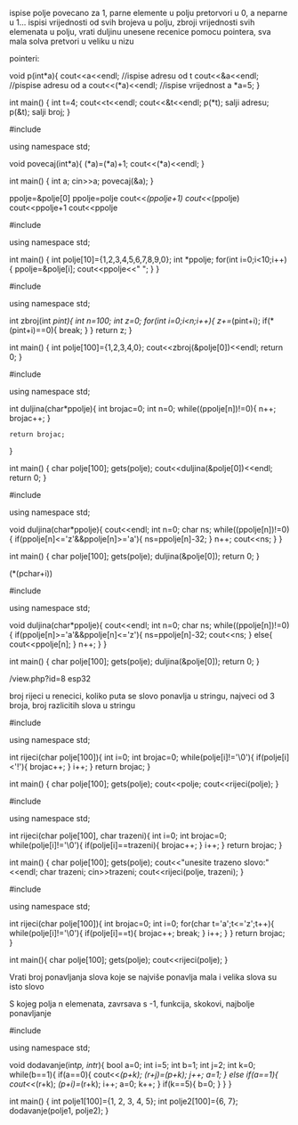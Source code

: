 ispise polje povecano za 1, parne elemente u polju pretorvori u 0, a neparne u 1... ispisi vrijednosti od svih brojeva u polju, zbroji vrijednosti svih elemenata u polju, vrati duljinu unesene recenice pomocu pointera, sva mala solva pretvori u veliku u nizu

pointeri:

void p(int*a){
    cout<<a<<endl;      //ispise adresu od t
    cout<<&a<<endl;     //pispise adresu od a
    cout<<(*a)<<endl;     //ispise vrijednost a
    *a=5;
}

int main()
{
    int t=4;
    cout<<t<<endl;
    cout<<&t<<endl;
    p(*t);  salji adresu;
    p(&t);  salji broj;
}



#include <iostream>

using namespace std;

void povecaj(int*a){
    (*a)=(*a)+1;
    cout<<(*a)<<endl;
}


int main()
{
    int a;
    cin>>a;
    povecaj(&a);
}




ppolje=&polje[0]
ppolje=polje
cout<<*(ppolje+1)
cout<<*(ppolje)
cout<<ppolje+1
cout<<ppolje









#include <iostream>

using namespace std;

int main()
{
    int polje[10]={1,2,3,4,5,6,7,8,9,0};
    int *ppolje;
    for(int i=0;i<10;i++){
        ppolje=&polje[i];
        cout<<ppolje<<"  ";
    }
}




#include <iostream>

using namespace std;

int zbroj(int *pint){
    int n=100;
    int z=0;
    for(int i=0;i<n;i++){
        z+=*(pint+i);
        if(*(pint+i)==0){
            break;
        }
    }
    return z;
}

int main()
{
    int polje[100]={1,2,3,4,0};
    cout<<zbroj(&polje[0])<<endl;
    return 0;
}








#include <iostream>

using namespace std;

int duljina(char*ppolje){
    int brojac=0;
    int n=0;
    while((ppolje[n])!=0){
        n++;
        brojac++;
    }

    return brojac;
}

int main()
{
    char polje[100];
    gets(polje);
    cout<<duljina(&polje[0])<<endl;
    return 0;
}






#include <iostream>

using namespace std;

void duljina(char*ppolje){
    cout<<endl;
    int n=0;
    char ns;
    while((ppolje[n])!=0){
        if(ppolje[n]<='z'&&ppolje[n]>='a'){
            ns=ppolje[n]-32;
        }
        n++;
    cout<<ns;
    }
}

int main()
{
    char polje[100];
    gets(polje);
    duljina(&polje[0]);
    return 0;
}








(*(pchar+i))




















#include <iostream>

using namespace std;

void duljina(char*ppolje){
    cout<<endl;
    int n=0;
    char ns;
    while((ppolje[n])!=0){
        if(ppolje[n]>='a'&&ppolje[n]<='z'){
            ns=ppolje[n]-32;
                cout<<ns;
        }
        else{
            cout<<ppolje[n];
        }
        n++;
    }
}

int main()
{
    char polje[100];
    gets(polje);
    duljina(&polje[0]);
    return 0;
}












/view.php?id=8
esp32





broj rijeci u renecici, koliko puta se slovo ponavlja u stringu, najveci od 3 broja, broj razlicitih slova u stringu





#include <iostream>

using namespace std;

int rijeci(char polje[100]){
    int i=0;
    int brojac=0;
    while(polje[i]!='\0'){
        if(polje[i]<'!'){
            brojac++;
        }
        i++;
    }
    return brojac;
}

int main()
{
    char polje[100];
    gets(polje);
    cout<<polje;
    cout<<rijeci(polje);
}












#include <iostream>

using namespace std;

int rijeci(char polje[100], char trazeni){
    int i=0;
    int brojac=0;
    while(polje[i]!='\0'){
        if(polje[i]==trazeni){
            brojac++;
        }
        i++;
    }
    return brojac;
}

int main()
{
    char polje[100];
    gets(polje);
    cout<<"unesite trazeno slovo:"<<endl;
    char trazeni;
    cin>>trazeni;
    cout<<rijeci(polje, trazeni);
}





#include <iostream>

using namespace std;

int rijeci(char polje[100]){
    int brojac=0;
    int i=0;
    for(char t='a';t<='z';t++){
    while(polje[i]!='\0'){
        if(polje[i]==t){
            brojac++;
            break;
        }
    i++;
    }
}
    return brojac;
}

int main(){
    char polje[100];
    gets(polje);
    cout<<rijeci(polje);
}




Vrati broj ponavljanja slova koje se najviše ponavlja
mala i velika slova su isto slovo




S kojeg polja n elemenata, zavrsava s -1, funkcija, skokovi, najbolje ponavljanje






#include <iostream>

using namespace std;

void dodavanje(int*p, int*r){
    bool a=0;
    int i=5;
    int b=1;
    int j=2;
    int k=0;
    while(b==1){
        if(a==0){
            cout<<*(p+k);
            *(r+j)=*(p+k);
            j++;
            a=1;
        }
        else if(a==1){
            cout<<*(r+k);
            *(p+i)=*(r+k);
            i++;
            a=0;
            k++;
        }
        if(k==5){
            b=0;
        }
    }
}

int main()
{
    int polje1[100]={1, 2, 3, 4, 5};
    int polje2[100]={6, 7};
    dodavanje(polje1, polje2);
}







